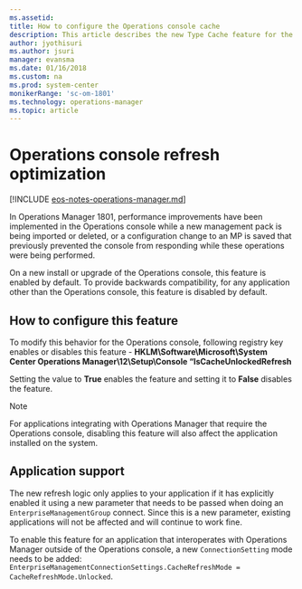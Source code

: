 ```yaml
---
ms.assetid:
title: How to configure the Operations console cache
description: This article describes the new Type Cache feature for the System Center Operations Manager Operations console and dependent applications.
author: jyothisuri
ms.author: jsuri
manager: evansma
ms.date: 01/16/2018
ms.custom: na
ms.prod: system-center
monikerRange: 'sc-om-1801'
ms.technology: operations-manager
ms.topic: article
---
```


# Operations console refresh optimization


[!INCLUDE [eos-notes-operations-manager.md](../includes/eos-notes-operations-manager.md)]


In Operations Manager 1801, performance improvements have been implemented in the Operations console while a new management pack is being imported or deleted, or a configuration change to an MP is saved that previously prevented the console from responding while these operations were being performed.  

On a new install or upgrade of the Operations console, this feature is enabled by default.  To provide backwards compatibility, for any application other than the Operations console, this feature is disabled by default.  

## How to configure this feature
To modify this behavior for the Operations console, following registry key enables or disables this feature - **HKLM\Software\Microsoft\System Center Operations Manager\12\Setup\Console “IsCacheUnlockedRefresh**

Setting the value to **True** enables the feature and setting it to **False** disables the feature.

> [!NOTE]
> For applications integrating with Operations Manager that require the Operations console, disabling this feature will also affect the application installed on the system.  
>

## Application support
The new refresh logic only applies to your application if it has explicitly enabled it using a new parameter that needs to be passed when doing an `EnterpriseManagementGroup` connect. Since this is a new parameter, existing applications will not be affected and will continue to work fine.  

To enable this feature for an application that interoperates with Operations Manager outside of the Operations console, a new `ConnectionSetting` mode needs to be added:
`EnterpriseManagementConnectionSettings.CacheRefreshMode = CacheRefreshMode.Unlocked`.  
